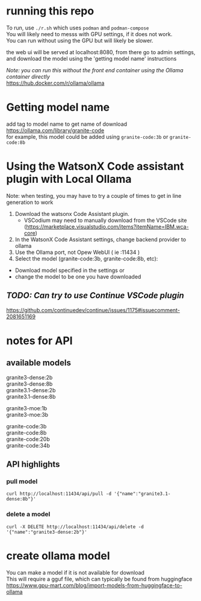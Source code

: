 # running this repo
To run, use `./r.sh` which uses `podman` and `podman-compose` \
You will likely need to messs with GPU settings, if it does not work. \
You can run without using the GPU but will likely be slower. 

the web ui will be served at localhost:8080, from there go to admin settings, and download the model using the 'getting model name' instructions


_Note: you can run this without the front end container using the Ollama container directly_ \
https://hub.docker.com/r/ollama/ollama

# Getting model name
add tag to model name to get name of download \
https://ollama.com/library/granite-code \
for example, this model could be added using `granite-code:3b` or `granite-code:8b`

# Using the WatsonX Code assistant plugin with Local Ollama

Note: when testing, you may have to try a couple of times to get in line generation to work

1. Download the watsonx Code Assistant plugin. 
    - VSCodium may need to manually download from the VSCode site (https://marketplace.visualstudio.com/items?itemName=IBM.wca-core)
2. In the WatsonX Code Assistant settings, change backend provider to ollama
3. Use the Ollama port, not Opew WebUI ( ie :11434 )
4. Select the model (granite-code:3b, granite-code:8b, etc):
- Download model specified in the settings or 
- change the model to be one you have downloaded

## _TODO: Can try to use Continue VSCode plugin_
https://github.com/continuedev/continue/issues/1175#issuecomment-2081651169

# notes for API

## available models
granite3-dense:2b \
granite3-dense:8b \
granite3.1-dense:2b \
granite3.1-dense:8b

granite3-moe:1b \
granite3-moe:3b

granite-code:3b \
granite-code:8b \
granite-code:20b \
granite-code:34b

## API highlights

### pull model
`curl http://localhost:11434/api/pull -d '{"name":"granite3.1-dense:8b"}'`

### delete a model
`curl -X DELETE http://localhost:11434/api/delete -d '{"name":"granite3-dense:2b"}'`

# create ollama model 
You can make a model if it is not available for download \
This will require a gguf file, which can typically be found from huggingface \
https://www.gpu-mart.com/blog/import-models-from-huggingface-to-ollama

